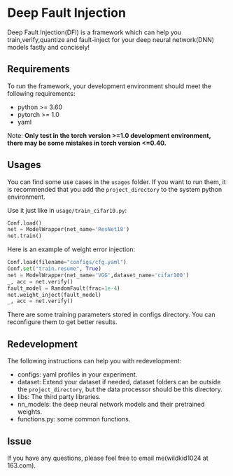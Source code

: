 # Deep Fault Injection

Deep Fault Injection(DFI) is a framework which can help you train,verify,quantize and fault-inject for your deep neural network(DNN) models fastly and concisely!

## Requirements
To run the framework, your development environment should meet the following requirements:

- python >= 3.60
- pytorch >= 1.0
- yaml

Note: **Only test in the torch version >=1.0 development environment, there may be some mistakes in torch version <=0.40.**

## Usages

You can find some use cases in the ```usages``` folder. If you want to run them, it is recommended that you add the ```project_directory``` to the system python environment.

Use it just like in ```usage/train_cifar10.py```:

```python
Conf.load()
net = ModelWrapper(net_name='ResNet18')
net.train()
```
Here is an example of weight error injection: 

```python
Conf.load(filename="configs/cfg.yaml")
Conf.set("train.resume", True)
net = ModelWrapper(net_name='VGG',dataset_name='cifar100')
_, acc = net.verify()
fault_model = RandomFault(frac=1e-4)
net.weight_inject(fault_model)
_, acc = net.verify()
```

There are some training parameters stored in configs directory. You can reconfigure them to get better results.

## Redevelopment
The following instructions can help you with redevelopment:

- configs: yaml profiles in your experiment.
- dataset: Extend your dataset if needed, dataset folders can be outside the ```project_directory```, but the data processor should be this directory.
- libs: The third party libraries. 
- nn_models: the deep neural network models and their pretrained weights.
- functions.py: some common functions.

## Issue
If you have any questions, please feel free to email me(wildkid1024 at 163.com).




